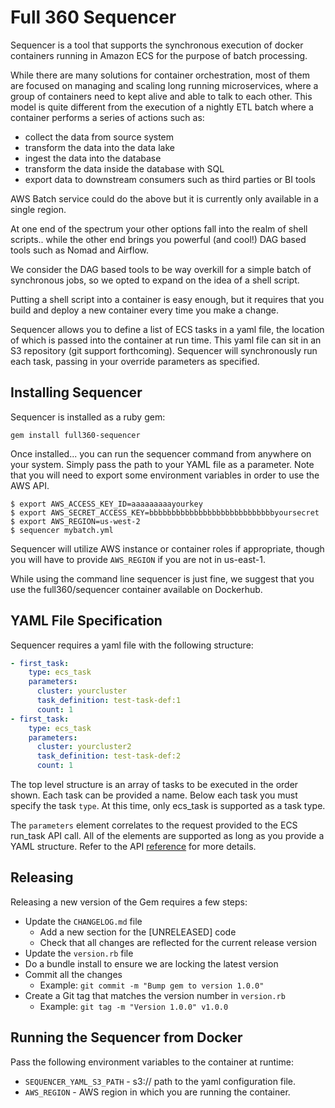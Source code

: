 # Full 360 Sequencer

Sequencer is a tool that supports the synchronous execution of docker containers
running in Amazon ECS for the purpose of batch processing.

While there are many solutions for container orchestration, most of them are
focused on managing and scaling long running microservices, where a group of
containers need to kept alive and able to talk to each other. This model is
quite different from the execution of a nightly ETL batch where a container
performs a series of actions such as:

* collect the data from source system
* transform the data into the data lake
* ingest the data into the database
* transform the data inside the database with SQL
* export data to downstream consumers such as third parties or BI tools

AWS Batch service could do the above but it is currently only available in a
single region.

At one end of the spectrum your other options fall into the realm of shell
scripts.. while the other end brings you powerful (and cool!) DAG based tools
such as Nomad and Airflow.

We consider the DAG based tools to be way overkill for a simple batch of
synchronous jobs, so we opted to expand on the idea of a shell script.

Putting a shell script into a container is easy enough, but it requires that you
build and deploy a new container every time you make a change.

Sequencer allows you to define a list of ECS tasks in a yaml file, the location
of which is passed into the container at run time. This yaml file can sit in an
S3 repository (git support forthcoming). Sequencer will synchronously run each
task, passing in your override parameters as specified.

## Installing Sequencer

Sequencer is installed as a ruby gem:

    gem install full360-sequencer

Once installed... you can run the sequencer command from anywhere on your
system. Simply pass the path to your YAML file as a parameter. Note that you
will need to export some environment variables in order to use the AWS API.

    $ export AWS_ACCESS_KEY_ID=aaaaaaaaayourkey
    $ export AWS_SECRET_ACCESS_KEY=bbbbbbbbbbbbbbbbbbbbbbbbbbbbyoursecret
    $ export AWS_REGION=us-west-2
    $ sequencer mybatch.yml

Sequencer will utilize AWS instance or container roles if appropriate, though
you will have to provide `AWS_REGION` if you are not in us-east-1.

While using the command line sequencer is just fine, we suggest that you use the
full360/sequencer container available on Dockerhub.

## YAML File Specification

Sequencer requires a yaml file with the following structure:

```yaml
- first_task:
    type: ecs_task
    parameters:
      cluster: yourcluster
      task_definition: test-task-def:1
      count: 1
- first_task:
    type: ecs_task
    parameters:
      cluster: yourcluster2
      task_definition: test-task-def:2
      count: 1
```

The top level structure is an array of tasks to be executed in the order shown.
Each task can be provided a name. Below each task you must specify the task
`type`. At this time, only ecs_task is supported as a task type.

The `parameters` element correlates to the request provided to the ECS run_task
API call. All of the elements are supported as long as you provide a YAML
structure. Refer to the API [reference][ref] for more details.

## Releasing

Releasing a new version of the Gem requires a few steps:
- Update the `CHANGELOG.md` file
  - Add a new section for the [UNRELEASED] code
  - Check that all changes are reflected for the current release version
- Update the `version.rb` file
- Do a bundle install to ensure we are locking the latest version
- Commit all the changes
  - Example: `git commit -m "Bump gem to version 1.0.0"`
- Create a Git tag that matches the version number in `version.rb`
  - Example: `git tag -m "Version 1.0.0" v1.0.0`

## Running the Sequencer from Docker

Pass the following environment variables to the container at runtime:

* `SEQUENCER_YAML_S3_PATH` - s3:// path to the yaml configuration file.
* `AWS_REGION` - AWS region in which you are running the container.

[ref]: http://docs.aws.amazon.com/AmazonECS/latest/APIReference/API_RunTask.html
